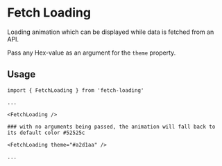 # Fetch Loading

Loading animation which can be displayed while data is fetched from an API.

Pass any Hex-value as an argument for the ```theme``` property.

## Usage

```
import { FetchLoading } from 'fetch-loading'

...

<FetchLoading />

### with no arguments being passed, the animation will fall back to its default color #52525c

<FetchLoading theme="#a2d1aa" />

...
```
